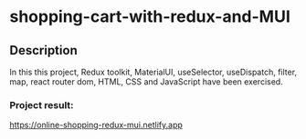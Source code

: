 # shopping-cart-with-redux-and-MUI
## Description

In this this project, Redux toolkit, MaterialUI, useSelector, useDispatch, filter, map, react router dom, HTML, CSS and JavaScript have been exercised.

### Project result: 
https://online-shopping-redux-mui.netlify.app
